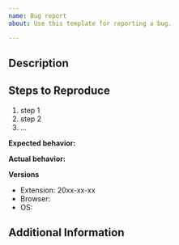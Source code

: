 ```yaml
---
name: Bug report
about: Use this template for reporting a bug.

---
```


<!--
This form is for reporting bugs or issues with the extension and not to report broken sites. To report a broken site use the 'Report Broken Site' link on the extension popup.
-->

## Description
<!-- Description of the issue -->

## Steps to Reproduce
<!-- How can we reproduce the bug ourselves -->
1. step 1
2. step 2
3. ...


**Expected behavior:**
<!-- What you expect to happen -->

**Actual behavior:**
<!-- What actually happens -->

**Versions**
<!-- To find the extension versions:
     Firefox: go to about:addons in the address bar, click DuckDuckGo Privacy Essentials, version is toward the bottom of the page.

     Chrome: go to about:extensions in the address bar, click "details" on DuckDuckGo Privacy Essentials, the version is listed near the top of the page.
-->
- Extension: 20xx-xx-xx
- Browser: <!-- Firefox, Chrome, Vivaldi ... Version number is not needed, but let us know if you're not on the normal production version of the browser. -->
- OS: <!-- Windows, Linux, Mac. Version number for the OS is not needed -->

## Additional Information
<!--
If you think it would be helpful include:
- screenshots
- extension console errors
-->
